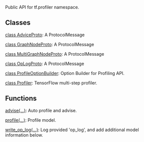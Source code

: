 
Public API for tf.profiler namespace.
## Classes
[class AdviceProto](https://www.tensorflow.org/api_docs/python/tf/compat/v1/profiler/AdviceProto): A ProtocolMessage

[class GraphNodeProto](https://www.tensorflow.org/api_docs/python/tf/compat/v1/profiler/GraphNodeProto): A ProtocolMessage

[class MultiGraphNodeProto](https://www.tensorflow.org/api_docs/python/tf/compat/v1/profiler/MultiGraphNodeProto): A ProtocolMessage

[class OpLogProto](https://www.tensorflow.org/api_docs/python/tf/compat/v1/profiler/OpLogProto): A ProtocolMessage

[class ProfileOptionBuilder](https://www.tensorflow.org/api_docs/python/tf/compat/v1/profiler/ProfileOptionBuilder): Option Builder for Profiling API.

[class Profiler](https://www.tensorflow.org/api_docs/python/tf/compat/v1/profiler/Profiler): TensorFlow multi-step profiler.

## Functions
[advise(...)](https://www.tensorflow.org/api_docs/python/tf/compat/v1/profiler/advise): Auto profile and advise.

[profile(...)](https://www.tensorflow.org/api_docs/python/tf/compat/v1/profiler/profile): Profile model.

[write_op_log(...)](https://www.tensorflow.org/api_docs/python/tf/compat/v1/profiler/write_op_log): Log provided 'op_log', and add additional model information below.

